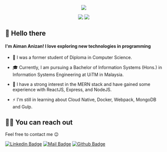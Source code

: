 <p align="center">
  <img src="http://github-profile-summary-cards.vercel.app/api/cards/profile-details?username=AimanAnizan56&theme=github_dark">
</p>
<p align="center">
  <img src="http://github-profile-summary-cards.vercel.app/api/cards/stats?username=AimanAnizan56&theme=github_dark">
  <img src="http://github-profile-summary-cards.vercel.app/api/cards/repos-per-language?username=AimanAnizan56&theme=github_dark">
</p>

## 👋 Hello there

#### I'm Aiman Anizan! I love exploring new technologies in programming

- 📜 I was a former student of Diploma in Computer Science.

- 🎓 Currently, I am pursuing a Bachelor of Information Systems (Hons.) in Information Systems Engineering at UiTM in Malaysia.

- 🌱 I have a strong interest in the MERN stack and have gained some experience with ReactJS, Express, and NodeJS.

- ⚡ I'm still in learning about Cloud Native, Docker, Webpack, MongoDB and Gulp.

## 🤙🏻 You can reach out

Feel free to contact me 😉

[![Linkedin Badge](https://img.shields.io/badge/linkedin-%230077B5.svg?&style=for-the-badge&logo=linkedin&logoColor=white)](https://www.linkedin.com/in/aiman-anizan/)
[![Mail Badge](https://img.shields.io/badge/email-c14438?style=for-the-badge&logo=Gmail&logoColor=white&link=mailto:anizanaimann1@gmail.com)](mailto:anizanaimann1@gmail.com)
[![Github Badge](https://img.shields.io/badge/github-333?style=for-the-badge&logo=github&logoColor=white)](https://github.com/AimanAnizan56)
